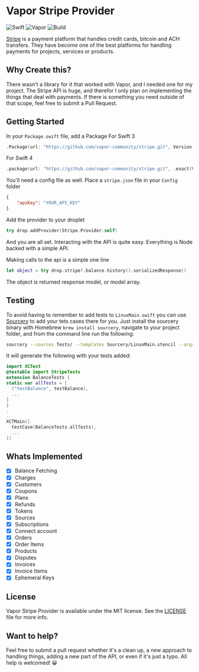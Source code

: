 # Vapor Stripe Provider

![Swift](http://img.shields.io/badge/swift-3.1-brightgreen.svg)
![Vapor](http://img.shields.io/badge/vapor-2.0-brightgreen.svg)
![Build](https://img.shields.io/badge/build-passing-brightgreen.svg)

[Stripe][stripe_home] is a payment platform that handles credit cards, bitcoin and ACH transfers. They have become one of the best platforms for handling payments for projects, services or products.

## Why Create this?
There wasn't a library for it that worked with Vapor, and I needed one for my project.
The Stripe API is huge, and therefor I only plan on implementing the things that deal with payments. If there is something you need outside of that scope, feel free to submit a Pull Request.

## Getting Started
In your `Package.swift` file, add a Package
For Swift 3
~~~~swift
.Package(url: "https://github.com/vapor-community/stripe.git", Version(1,0,0, prereleaseIdentifiers: ["beta"]))
~~~~
For Swift 4
~~~~swift
.package(url: "https://github.com/vapor-community/stripe.git", .exact(Version(1,0,0, prereleaseIdentifiers: ["beta","19"])))
~~~~

You'll need a config file as well. Place a `stripe.json` file in your `Config` folder
~~~~json
{
    "apiKey": "YOUR_API_KEY"
}
~~~~

Add the provider to your droplet
~~~~swift
try drop.addProvider(Stripe.Provider.self)
~~~~

And you are all set. Interacting with the API is quite easy. Everything is Node backed with a simple API.

Making calls to the api is a simple one line
~~~~swift
let object = try drop.stripe?.balance.history().serializedResponse()
~~~~
The object is returned response model, or model array.

## Testing

To avoid having to remember to add tests to `LinuxMain.swift` you can use [Sourcery][sourcery] to add your tets cases there for you. Just install the sourcery binary with Homebrew `brew install sourcery`, navigate to your project folder, and from the command line run the following:
~~~~bash
sourcery --sources Tests/ --templates Sourcery/LinuxMain.stencil --args testimports='@testable import StripeTests'
~~~~
It will generate the following with your tests added:

~~~~swift
import XCTest
@testable import StripeTests
extension BalanceTests {
static var allTests = [
  ("testBalance", testBalance),
  ...
]
}
.
.
XCTMain([
  testCase(BalanceTests.allTests),
  ...
])
~~~~

## Whats Implemented
* [x] Balance Fetching
* [x] Charges
* [x] Customers
* [x] Coupons
* [x] Plans
* [x] Refunds
* [x] Tokens
* [x] Sources
* [x] Subscriptions
* [x] Connect account
* [x] Orders
* [x] Order Items
* [x] Products
* [x] Disputes  
* [x] Invoices
* [x] Invoice Items
* [x] Ephemeral Keys

[stripe_home]: http://stripe.com "Stripe"
[stripe_api]: https://stripe.com/docs/api "Stripe API Endpoints"
[sourcery]: https://github.com/krzysztofzablocki/Sourcery "Sourcery"

## License

Vapor Stripe Provider is available under the MIT license. See the [LICENSE](LICENSE) file for more info.

## Want to help?
Feel free to submit a pull request whether it's a clean up, a new approach to handling things, adding a new part of the API, or even if it's just a typo. All help is welcomed! 😀
